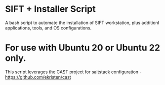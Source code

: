 # SIFT + Installer Script 

A bash script to automate the installation of SIFT workstation, plus additionl applications, tools, and OS configurations. 

For use with Ubuntu 20 or Ubuntu 22 only.
=========================================

This script leverages the CAST project for saltstack configuration - https://github.com/ekristen/cast
